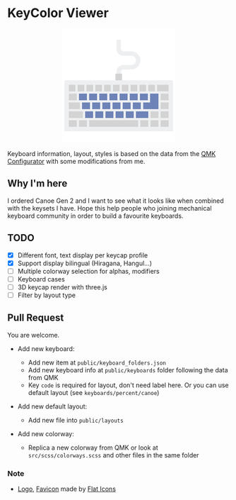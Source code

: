 # KeyColor Viewer

<p align="center">
    <img src="./public/logo256.png"/>
</p>

Keyboard information, layout, styles is based on the data from the [QMK Configurator](https://config.qmk.fm/) with some modifications from me.

## Why I'm here
I ordered Canoe Gen 2 and I want to see what it looks like when combined with the keysets I have. Hope this help people who joining mechanical keyboard community in order to build a favourite keyboards.

## TODO
- [x] Different font, text display per keycap profile
- [x] Support display bilingual (Hiragana, Hangul...)
- [ ] Multiple colorway selection for alphas, modifiers
- [ ] Keyboard cases
- [ ] 3D keycap render with three.js
- [ ] Filter by layout type

## Pull Request
You are welcome.

- Add new keyboard:
    - Add new item at `public/keyboard_folders.json`
    - Add new keyboard info at `public/keyboards` folder following the data from QMK
    - Key `code` is required for layout, don't need label here. Or you can use default layout (see `keyboards/percent/canoe`)

- Add new default layout:
    - Add new file into `public/layouts`

- Add new colorway:
    - Replica a new colorway from QMK or look at `src/scss/colorways.scss` and other files in the same folder


### Note
- [Logo], [Favicon] made by [Flat Icons](https://www.flaticon.com)

[Logo]: https://www.flaticon.com/free-icon/keyboard_2867576
[Favicon]: https://www.flaticon.com/free-icon/keyboard_2764814